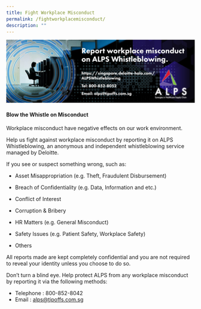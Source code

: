 ```yaml
---
title: Fight Workplace Misconduct
permalink: /fightworkplacemisconduct/
description: ""
---
```

[![](/images/Whistleblowing/alps_whistleblowing_banner_1280x427.png)](https://singapore.deloitte-halo.com/MOHHWhistleblowing/)

#### Blow the Whistle on Misconduct
####   
Workplace misconduct have negative effects on our work environment.

Help us fight against workplace misconduct by reporting it on ALPS Whistleblowing, an anonymous and independent whistleblowing service managed by Deloitte.

  

If you see or suspect something wrong, such as:

* Asset Misappropriation (e.g. Theft, Fraudulent Disbursement)

* Breach of Confidentiality (e.g. Data, Information and etc.)

* Conflict of Interest

* Corruption & Bribery

* HR Matters (e.g. General Misconduct)

* Safety Issues (e.g. Patient Safety, Workplace Safety)
* Others

  

All reports made are kept completely confidential and you are not required to reveal your identity unless you choose to do so.

Don’t turn a blind eye. Help protect ALPS from any workplace misconduct by reporting it via the following methods:

* Telephone : 800-852-8042
* Email  : [alps@tipoffs.com.sg](mailto:alps@tipoffs.com.sg) 